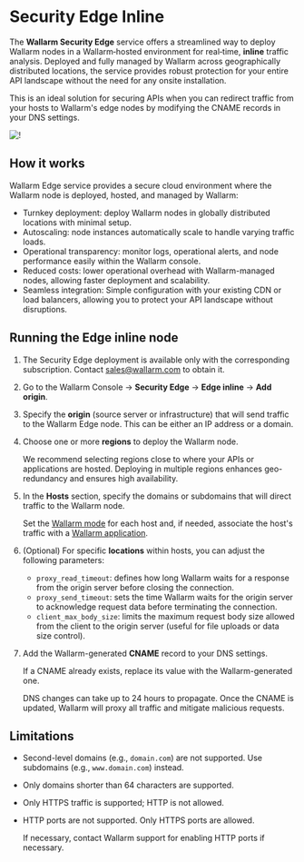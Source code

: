 # Security Edge Inline

The **Wallarm Security Edge** service offers a streamlined way to deploy Wallarm nodes in a Wallarm‑hosted environment for real‑time, **inline** traffic analysis. Deployed and fully managed by Wallarm across geographically distributed locations, the service provides robust protection for your entire API landscape without the need for any onsite installation. 

This is an ideal solution for securing APIs when you can redirect traffic from your hosts to Wallarm's edge nodes by modifying the CNAME records in your DNS settings.

![!](../../images/waf-installation/se-inline.png)

## How it works

Wallarm Edge service provides a secure cloud environment where the Wallarm node is deployed, hosted, and managed by Wallarm:

* Turnkey deployment: deploy Wallarm nodes in globally distributed locations with minimal setup.
* Autoscaling: node instances automatically scale to handle varying traffic loads.
* Operational transparency: monitor logs, operational alerts, and node performance easily within the Wallarm console.
* Reduced costs: lower operational overhead with Wallarm-managed nodes, allowing faster deployment and scalability.
* Seamless integration: Simple configuration with your existing CDN or load balancers, allowing you to protect your API landscape without disruptions.

## Running the Edge inline node

1. The Security Edge deployment is available only with the corresponding subscription. Contact sales@wallarm.com to obtain it.
1. Go to the Wallarm Console → **Security Edge** → **Edge inline** → **Add origin**.
1. Specify the **origin** (source server or infrastructure) that will send traffic to the Wallarm Edge node. This can be either an IP address or a domain.
1. Choose one or more **regions** to deploy the Wallarm node.

    We recommend selecting regions close to where your APIs or applications are hosted. Deploying in multiple regions enhances geo-redundancy and ensures high availability.
1. In the **Hosts** section, specify the domains or subdomains that will direct traffic to the Wallarm node.
    
    Set the [Wallarm mode](../../admin-en/configure-wallarm-mode.md) for each host and, if needed, associate the host's traffic with a [Wallarm application](../../user-guides/settings/applications.md).
1. (Optional) For specific **locations** within hosts, you can adjust the following parameters:

    * `proxy_read_timeout`: defines how long Wallarm waits for a response from the origin server before closing the connection.
    * `proxy_send_timeout`: sets the time Wallarm waits for the origin server to acknowledge request data before terminating the connection.
    * `client_max_body_size`: limits the maximum request body size allowed from the client to the origin server (useful for file uploads or data size control).
1. Add the Wallarm-generated **CNAME** record to your DNS settings.

    If a CNAME already exists, replace its value with the Wallarm-generated one.
    
    DNS changes can take up to 24 hours to propagate. Once the CNAME is updated, Wallarm will proxy all traffic and mitigate malicious requests.

## Limitations

* Second-level domains (e.g., `domain.com`) are not supported. Use subdomains (e.g., `www.domain.com`) instead.
* Only domains shorter than 64 characters are supported.
* Only HTTPS traffic is supported; HTTP is not allowed.
* HTTP ports are not supported. Only HTTPS ports are allowed.

    If necessary, contact Wallarm support for enabling HTTP ports if necessary.

<!-- You can not manual add certificate - only issue a new one.???
no cert manageent again?
  -->
